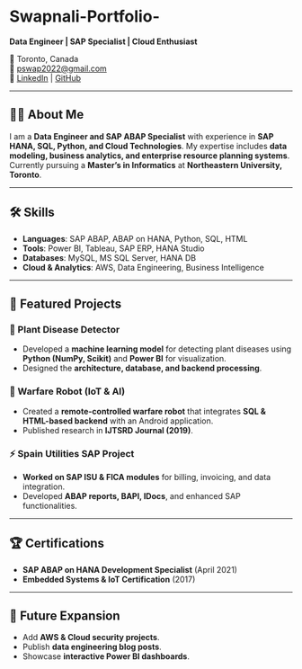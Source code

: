 # Swapnali-Portfolio-
**Data Engineer | SAP Specialist | Cloud Enthusiast**  

📍 Toronto, Canada  
📧 pswap2022@gmail.com  
🔗 [LinkedIn](https://www.linkedin.com/in/swapnali-patil-3b893b1ab) | [GitHub](https://github.com/Swap2204)  

---

## 👩‍💻 About Me
I am a **Data Engineer and SAP ABAP Specialist** with experience in **SAP HANA, SQL, Python, and Cloud Technologies**. My expertise includes **data modeling, business analytics, and enterprise resource planning systems**. Currently pursuing a **Master’s in Informatics** at **Northeastern University, Toronto**.

---

## 🛠 Skills
- **Languages**: SAP ABAP, ABAP on HANA, Python, SQL, HTML
- **Tools**: Power BI, Tableau, SAP ERP, HANA Studio
- **Databases**: MySQL, MS SQL Server, HANA DB
- **Cloud & Analytics**: AWS, Data Engineering, Business Intelligence

---

## 📂 Featured Projects
### 🌱 Plant Disease Detector
- Developed a **machine learning model** for detecting plant diseases using **Python (NumPy, Scikit)** and **Power BI** for visualization.
- Designed the **architecture, database, and backend processing**.

### 🤖 Warfare Robot (IoT & AI)
- Created a **remote-controlled warfare robot** that integrates **SQL & HTML-based backend** with an Android application.
- Published research in **IJTSRD Journal (2019)**.

### ⚡ Spain Utilities SAP Project
- **Worked on SAP ISU & FICA modules** for billing, invoicing, and data integration.
- Developed **ABAP reports, BAPI, IDocs**, and enhanced SAP functionalities.

---

## 🏆 Certifications
- **SAP ABAP on HANA Development Specialist** (April 2021)
- **Embedded Systems & IoT Certification** (2017)

---

## 🎯 Future Expansion
- Add **AWS & Cloud security projects**.
- Publish **data engineering blog posts**.
- Showcase **interactive Power BI dashboards**.
